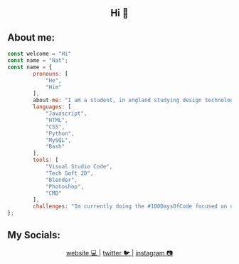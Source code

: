 <div>
<h2 align='center'>Hi 👋</h2>
</div>

About me:
---
<div>
		
```javascript
const welcome = "Hi"
const name = "Nat";
const name = {
		pronouns: [
			"He", 
			"Him"
		],
		about-me: "I am a student, in england studying design technology, maths and computer science",
		languages: [
			"Javascript", 
			"HTML", 
			"CSS", 
			"Python", 
			"MySQL", 
			"Bash"
		],
		tools: [
			"Visual Studio Code",
			"Tech Soft 2D",
			"Blender",
			"Photoshop", 
			"CMD"
		],
		challenges: "Im currently doing the #100DaysOfCode focused on doing full stack development",
};
```
My Socials:
---
</div>
<div align='center'>
<a href="https://www.natdev.uk">
	website 💻
</a>
	|
<a href="https://twitter.com/TheNat__">
	twitter 🐦
</a>
	|
<a href="https://www.instagram.com/thenat.png/">
	instagram 📷
</a>
	

	
</div>
